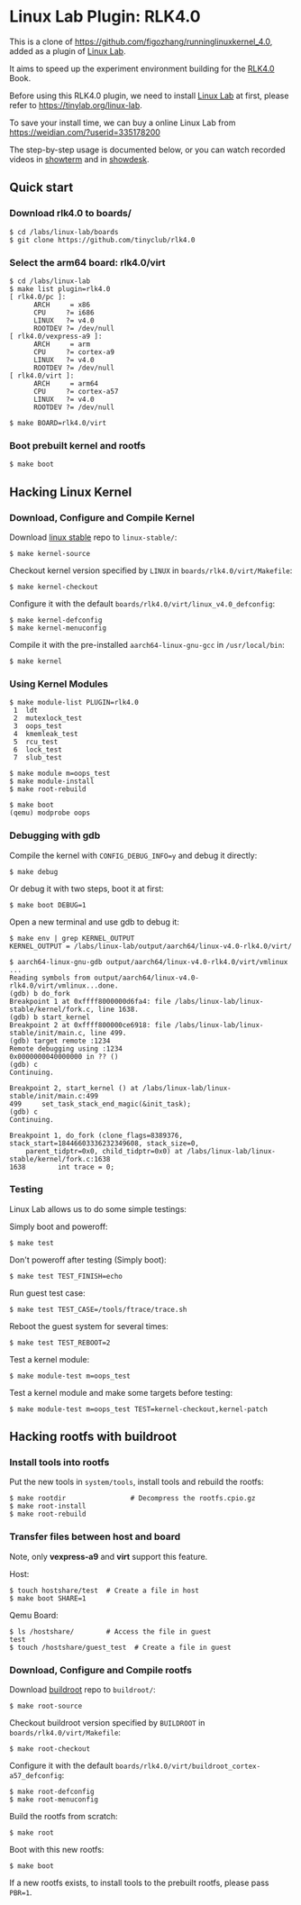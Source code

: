
# Linux Lab Plugin: RLK4.0

This is a clone of <https://github.com/figozhang/runninglinuxkernel_4.0>, added as a plugin of [Linux Lab](https://github.com/tinyclub/linux-lab).

It aims to speed up the experiment environment building for the [RLK4.0](http://www.epubit.com.cn/book/details/4835) Book.

Before using this RLK4.0 plugin, we need to install [Linux Lab](https://github.com/tinyclub/linux-lab) at first, please refer to <https://tinylab.org/linux-lab>.

To save your install time, we can buy a online Linux Lab from <https://weidian.com/?userid=335178200>

The step-by-step usage is documented below, or you can watch recorded videos in [showterm](http://showterm.io/e786d08e0ea0964f3efb1) and in [showdesk](http://showdesk.io/2017-08-20-15-15-09-using-rlk4.0-in-linux-lab-00-15-58/).

## Quick start

### Download rlk4.0 to boards/

    $ cd /labs/linux-lab/boards
    $ git clone https://github.com/tinyclub/rlk4.0

### Select the arm64 board: rlk4.0/virt

    $ cd /labs/linux-lab
    $ make list plugin=rlk4.0
    [ rlk4.0/pc ]:
          ARCH     = x86
          CPU     ?= i686
          LINUX   ?= v4.0
          ROOTDEV ?= /dev/null
    [ rlk4.0/vexpress-a9 ]:
          ARCH     = arm
          CPU     ?= cortex-a9
          LINUX   ?= v4.0
          ROOTDEV ?= /dev/null
    [ rlk4.0/virt ]:
          ARCH     = arm64
          CPU     ?= cortex-a57
          LINUX   ?= v4.0
          ROOTDEV ?= /dev/null

    $ make BOARD=rlk4.0/virt

### Boot prebuilt kernel and rootfs

    $ make boot

## Hacking Linux Kernel

### Download, Configure and Compile Kernel

Download [linux stable](https://git.kernel.org/pub/scm/linux/kernel/git/stable/linux-stable.git) repo to `linux-stable/`:

    $ make kernel-source

Checkout kernel version specified by `LINUX` in `boards/rlk4.0/virt/Makefile`:

    $ make kernel-checkout

Configure it with the default `boards/rlk4.0/virt/linux_v4.0_defconfig`:

    $ make kernel-defconfig
    $ make kernel-menuconfig

Compile it with the pre-installed `aarch64-linux-gnu-gcc` in `/usr/local/bin`:

    $ make kernel

### Using Kernel Modules

    $ make module-list PLUGIN=rlk4.0
     1	ldt
     2	mutexlock_test
     3	oops_test
     4	kmemleak_test
     5	rcu_test
     6	lock_test
     7	slub_test

    $ make module m=oops_test
    $ make module-install
    $ make root-rebuild

    $ make boot
    (qemu) modprobe oops

### Debugging with gdb

Compile the kernel with `CONFIG_DEBUG_INFO=y` and debug it directly:

    $ make debug

Or debug it with two steps, boot it at first:

    $ make boot DEBUG=1

Open a new terminal and use gdb to debug it:

    $ make env | grep KERNEL_OUTPUT
    KERNEL_OUTPUT = /labs/linux-lab/output/aarch64/linux-v4.0-rlk4.0/virt/

    $ aarch64-linux-gnu-gdb output/aarch64/linux-v4.0-rlk4.0/virt/vmlinux
    ...
    Reading symbols from output/aarch64/linux-v4.0-rlk4.0/virt/vmlinux...done.
    (gdb) b do_fork
    Breakpoint 1 at 0xffff8000000d6fa4: file /labs/linux-lab/linux-stable/kernel/fork.c, line 1638.
    (gdb) b start_kernel
    Breakpoint 2 at 0xffff800000ce6918: file /labs/linux-lab/linux-stable/init/main.c, line 499.
    (gdb) target remote :1234
    Remote debugging using :1234
    0x0000000040000000 in ?? ()
    (gdb) c
    Continuing.

    Breakpoint 2, start_kernel () at /labs/linux-lab/linux-stable/init/main.c:499
    499		set_task_stack_end_magic(&init_task);
    (gdb) c
    Continuing.

    Breakpoint 1, do_fork (clone_flags=8389376, stack_start=18446603336232349608, stack_size=0,
        parent_tidptr=0x0, child_tidptr=0x0) at /labs/linux-lab/linux-stable/kernel/fork.c:1638
    1638		int trace = 0;


### Testing

Linux Lab allows us to do some simple testings:

Simply boot and poweroff:

    $ make test

Don't poweroff after testing (Simply boot):

    $ make test TEST_FINISH=echo

Run guest test case:

    $ make test TEST_CASE=/tools/ftrace/trace.sh

Reboot the guest system for several times:

    $ make test TEST_REBOOT=2

Test a kernel module:

    $ make module-test m=oops_test

Test a kernel module and make some targets before testing:

    $ make module-test m=oops_test TEST=kernel-checkout,kernel-patch

## Hacking rootfs with buildroot

### Install tools into rootfs

Put the new tools in `system/tools`, install tools and rebuild the rootfs:

    $ make rootdir                # Decompress the rootfs.cpio.gz
    $ make root-install
    $ make root-rebuild

### Transfer files between host and board

Note, only **vexpress-a9** and **virt** support this feature.

Host:

    $ touch hostshare/test  # Create a file in host
    $ make boot SHARE=1

Qemu Board:

    $ ls /hostshare/        # Access the file in guest
    test
    $ touch /hostshare/guest_test  # Create a file in guest

### Download, Configure and Compile rootfs

Download [buildroot](https://github.com/buildroot/buildroot) repo to `buildroot/`:

    $ make root-source

Checkout buildroot version specified by `BUILDROOT` in `boards/rlk4.0/virt/Makefile`:

    $ make root-checkout

Configure it with the default `boards/rlk4.0/virt/buildroot_cortex-a57_defconfig`:

    $ make root-defconfig
    $ make root-menuconfig

Build the rootfs from scratch:

    $ make root

Boot with this new rootfs:

    $ make boot

If a new rootfs exists, to install tools to the prebuilt rootfs, please pass `PBR=1`.
